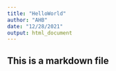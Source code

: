 ```yaml
---
title: "HelloWorld"
author: "AHB"
date: "12/28/2021"
output: html_document
---
```



## This is a markdown file   

